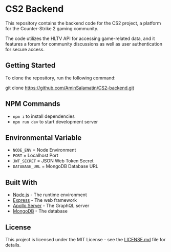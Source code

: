# CS2 Backend

This repository contains the backend code for the CS2 project, a platform for the Counter-Strike 2 gaming community. 

The code utilizes the HLTV API for accessing game-related data, and it features a forum for community discussions as well as user authentication for secure access.

## Getting Started

To clone the repository, run the following command:

git clone https://github.com/AminSalamatin/CS2-backend.git

## NPM Commands

- `npm i` to install dependencies
- `npm run dev` to start development server

## Environmental Variable

- `NODE_ENV` = Node Environment
- `PORT` = Localhost Port
- `JWT_SECRET` = JSON Web Token Secret
- `DATABASE_URL` = MongoDB Database URL

## Built With

- [Node.js](https://nodejs.org/) - The runtime environment
- [Express](https://expressjs.com/) - The web framework
- [Apollo Server](https://www.apollographql.com/docs/apollo-server/) - The GraphQL server
- [MongoDB](https://www.mongodb.com/) - The database

## License

This project is licensed under the MIT License - see the [LICENSE.md](https://github.com/AminSalamatin/CS2-backend/LICENSE.md) file for details.
